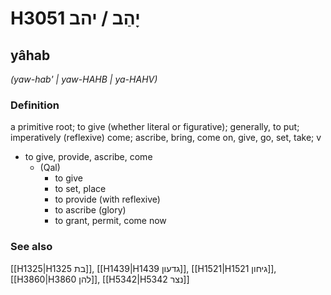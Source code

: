 # H3051 יָהַב / יהב

## yâhab

_(yaw-hab' | yaw-HAHB | ya-HAHV)_

### Definition

a primitive root; to give (whether literal or figurative); generally, to put; imperatively (reflexive) come; ascribe, bring, come on, give, go, set, take; v

- to give, provide, ascribe, come
  - (Qal)
    - to give
    - to set, place
    - to provide (with reflexive)
    - to ascribe (glory)
    - to grant, permit, come now

### See also

[[H1325|H1325 בת]], [[H1439|H1439 גדעון]], [[H1521|H1521 גיחון]], [[H3860|H3860 להן]], [[H5342|H5342 נצר]]
